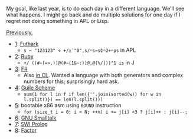 
My goal, like last year, is to do each day in a different language.
We'll see what happens.  I might go back and do multiple solutions for
one day if I regret not doing something in APL or Lisp.

[Previously.](https://github.com/tokenrove/advent-of-code-2016)

- [1](day1.fut): [Futhark](http://futhark-lang.org)
  - `s ← "123123" ⋄ +/⍎¨"0",s/⍨s=s⌽⍨2÷⍨⍴s` in APL
- [2](day2.rb): [Ruby](https://www.ruby-lang.org/)
  - `+/ ((#~(=>.))@(#~(1&~:))@,@(%/]))"1 is` in J
- [3](day3.fs): [F#](http://fsharp.org/)
  - Also [in CL](day3.lisp).  Wanted a language with both generators
    and complex numbers for this; surprisingly hard ask.
- [4](day4.scm): [Guile Scheme](https://www.gnu.org/s/guile)
  - `sum(1 for l in f if len({''.join(sorted(w)) for w in l.split()}) == len(l.split()))`
- [5](day5.s): bootable x86 asm using `BOUND` instruction
  - `for (size_t i = 0; i < N; ++n) i += j[i] <3 ? j[i]++ : j[i]--;`
- [6](day6.st): [GNU Smalltalk](http://smalltalk.gnu.org/)
- [7](day7.pl): [SWI Prolog](http://www.swi-prolog.org/)
- [8](day8.factor): [Factor](http://factorcode.org/)

